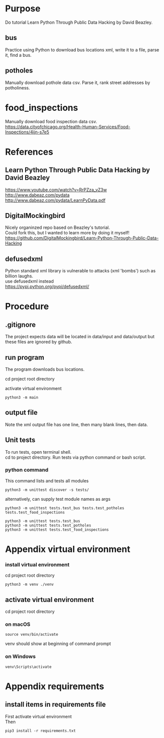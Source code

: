 # Purpose
Do tutorial Learn Python Through Public Data Hacking by David Beazley.  

## bus
Practice using Python to download bus locations xml,
write it to a file, parse it, find a bus.

## potholes
Manually download pothole data csv.
Parse it, rank street addresses by potholiness.

# food_inspections
Manually download food inspection data csv.
https://data.cityofchicago.org/Health-Human-Services/Food-Inspections/4ijn-s7e5

# References

## Learn Python Through Public Data Hacking by David Beazley
https://www.youtube.com/watch?v=RrPZza_vZ3w  
http://www.dabeaz.com/pydata
http://www.dabeaz.com/pydata/LearnPyData.pdf

## DigitalMockingbird
Nicely organinzed repo based on Beazley's tutorial.  
Could fork this, but I wanted to learn more by doing it myself!  
https://github.com/DigitalMockingbird/Learn-Python-Through-Public-Data-Hacking

## defusedxml
Python standard xml library is vulnerable to attacks (xml 'bombs') such as billion laughs.  
use defusedxml instead  
https://pypi.python.org/pypi/defusedxml/

# Procedure

## .gitignore
The project expects data will be located in data/input and data/output but these
files are ignored by github.

## run program
The program downloads bus locations.

cd project root directory

activate virtual environment  

    python3 -m main

## output file
Note the xml output file has one line, then many blank lines, then data.

## Unit tests
To run tests, open terminal shell.  
cd to project directory. Run tests via python command or bash script.

### python command
This command lists and tests all modules

    python3 -m unittest discover -s tests/

alternatively, can supply test module names as args

    python3 -m unittest tests.test_bus tests.test_potholes tests.test_food_inspections
    
    python3 -m unittest tests.test_bus
    python3 -m unittest tests.test_potholes
    python3 -m unittest tests.test_food_inspections
    
# Appendix virtual environment
### install virtual environment
cd project root directory  

    python3 -m venv ./venv

## activate virtual environment
cd project root directory

### on macOS  
    source venv/bin/activate

venv should show at beginning of command prompt

### on Windows  
    venv\Scripts\activate


# Appendix requirements
## install items in requirements file
First activate virtual environment  
Then

    pip3 install -r requirements.txt

